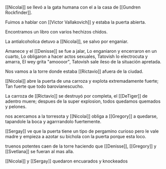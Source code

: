 [[Nicolai]] se llevó a la gata humana con el a la casa de [[Gundren Rockfinder]].

Fuimos a hablar con [[Victor Vallakovich]] y estaba la puerta abierta.

Encontramos un libro con varios hechizos chidos.

La antialcoholica detuvo a [[Nicolai]], se salvo por enganiar.

Amanece y el [[Denisse]] se fue a jalar, Lo enganiaron y encerraron en un cuarto, Lo obligaron a hacer actos sexuales, Tatovish lo electrocuta y amarra, El wey grita "amoooor", Tatovish sale ileso de la situación apretada.

Nos vamos a la torre donde estaba [[Rictavio]] afuera de la ciudad.

[[Nicolai]] abre la puerta de una carroza y explota extremadamente fuerte; Tan fuerte que todo barovianescucho.

La carroza de [[Rictavio]] se destruyó por completa, el [[DeTiger]] de adentro muere; despues de la super explosion, todos quedamos quemados y pelones.

nos acercamos a la torresota y [[Nicolai]] obliga a [[Gregory]] a quedarse, tapandole la boca y agarrrandolo fuertemente.

[[Sergay]] ve que la puerta tiene un tipo de pergamino curioso pero le vale madre y empieza a azotar su bichola con la puerta porque esta loco.

truenos potentes caen de la torre haciendo que [[Denisse]], [[Gregory]] y [[Svetlana]] se fueran al mas alla.

[[Nicolai]] y [[Sergay]] quedaron encuarados y knockeados

